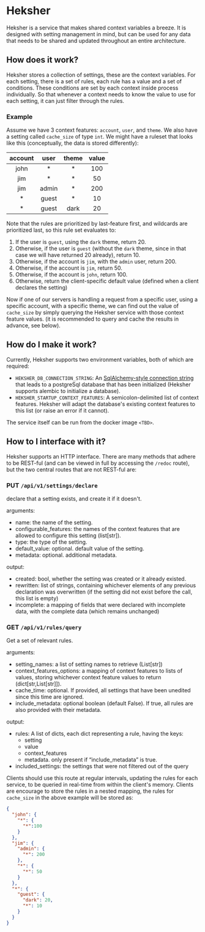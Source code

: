 # Heksher
Heksher is a service that makes shared context variables a breeze. It is designed with setting management in mind, but
can be used for any data that needs to be shared and updated throughout an entire architecture.

## How does it work?
Heksher stores a collection of settings, these are the context variables. For each setting, there is a set of rules,
each rule has a value and a set of conditions. These conditions are set by each context inside process individually.
So that whenever a context needs to know the value to use for each setting, it can just filter through the rules. 

### Example
Assume we have 3 context features: `account`, `user`, and `theme`. We also have a setting called `cache_size` of type
`int`. We might have a ruleset that looks like this (conceptually, the data is stored differently):

|account|user|theme|value
|:---:|:---:|:---:|:---:
|john|*|*|100
|jim|*|*|50
|jim|admin|*|200
|*|guest|*|10
|*|guest|dark|20

Note that the rules are prioritized by last-feature first, and wildcards are prioritized last, so this rule set
evaluates to:
1. If the user is `guest`, using the `dark` theme, return 20.
1. Otherwise, if the user is `guest` (without the `dark` theme, since in that case we will have returned 20 already),
  return 10.
1. Otherwise, if the account is `jim`, with the `admin` user, return 200.
1. Otherwise, if the account is `jim`, return 50.
1. Otherwise, if the account is `john`, return 100.
1. Otherwise, return the client-specific default value (defined when a client declares the setting)

Now if one of our servers is handling a request from a specific user, using a specific account, with a specific theme,
we can find out the value of `cache_size` by simply querying the Heksher service with those context feature values.
(it is recommended to query and cache the results in advance, see below).

## How do I make it work?
Currently, Heksher supports two environment variables, both of which are required:
* `HEKSHER_DB_CONNECTION_STRING`: An [SqlAlchemy-style connection string](https://docs.sqlalchemy.org/en/14/core/engines.html#database-urls)
 that leads to a postgreSql database that has been initialized (Heksher supports alembic to initialize a database).
* `HEKSHER_STARTUP_CONTEXT_FEATURES`: A semicolon-delimited list of context features. Heksher will adapt the database's
  existing context features to this list (or raise an error if it cannot).

The service itself can be run from the docker image `<TBD>`.

## How to I interface with it?
Heksher supports an HTTP interface. There are many methods that adhere to be REST-ful (and can be viewed in full by
accessing the `/redoc` route), but the two central routes that are not REST-ful are:

### PUT `/api/v1/settings/declare`
declare that a setting exists, and create it if it doesn't.

arguments:
* name: the name of the setting.
* configurable_features: the names of the context features that are allowed to configure this setting (list[str]).
* type: the type of the setting.
* default_value: optional. default value of the setting.
* metadata: optional. additional metadata.

output:
* created: bool, whether the setting was created or it already existed.
* rewritten: list of strings, containing whichever elements of any previous declaration was overwritten (if the setting 
  did not exist before the call, this list is empty)
* incomplete: a mapping of fields that were declared with incomplete data, with the complete data (which remains 
  unchanged)
  
### GET `/api/v1/rules/query`
Get a set of relevant rules.

arguments:
* setting_names: a list of setting names to retrieve (List[str])
* context_features_options: a mapping of context features to lists of values, storing whichever context feature values to return (dict[str,List[str]]).
* cache_time: optional. If provided, all settings that have been unedited since this time are ignored.
* include_metadata: optional boolean (default False). If true, all rules are also provided with their metadata.

output:
* rules: A list of dicts, each dict representing a rule, having the keys:
    * setting 
    * value
    * context_features
    * metadata. only present if “include_metadata” is true.
* included_settings: the settings that were not filtered out of the query

Clients should use this route at regular intervals, updating the rules for each service, to be queried in real-time from
within the client's memory. Clients are encourage to store the rules in a nested mapping, the rules for `cache_size` in
the above example will be stored as:

```json
{
  "john": {
    "*": {
      "*":100
    }
  },
  "jim": {
    "admin": {
      "*": 200
    },
    "*": {
      "*": 50
    }
  },
  "*": {
    "guest": {
      "dark": 20,
      "*": 10
    }
  }
}
```
